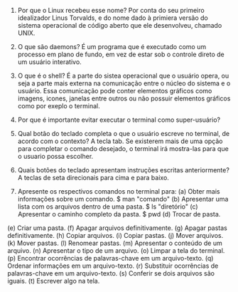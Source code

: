 1. Por que o Linux recebeu esse nome?
Por conta do seu primeiro idealizador Linus Torvalds, e do nome dado à primiera versão do sistema operacional de código aberto que ele desenvolveu, chamado UNIX.

2. O que são daemons?
É um programa que é executado como um processo em plano de fundo, em vez de estar sob o controle direto de um usuário interativo.

3. O que é o shell?
É a parte do sistea operacional que o usuário opera, ou seja a parte mais externa na comunicação entre o núcleo do sistema e o usuário. Essa comunicação pode conter elementos gráficos como imagens, icones, janelas entre outros ou não possuir elementos gráficos como por exeplo o terminal.  

4. Por que é importante evitar executar o terminal como super-usuário?

5. Qual botão do teclado completa o que o usuário escreve no terminal, de acordo com o contexto?
A tecla tab. Se existerem mais de uma opção para completar o comando desejado, o terminal irá mostra-las para que o usuario possa escolher.

6. Quais botões do teclado apresentam instruções escritas anteriormente?
A teclas de seta direcionais para cima e para baixo.

7. Apresente os respectivos comandos no terminal para:
  (a) Obter mais informações sobre um comando. 
  $ man "comando" 
  (b) Apresentar uma lista com os arquivos dentro de uma pasta.
  $ ls "diretório"
  (c) Apresentar o caminho completo da pasta.
  $ pwd
  (d) Trocar de pasta.
  
  (e) Criar uma pasta.
  (f) Apagar arquivos definitivamente.
  (g) Apagar pastas definitivamente.
  (h) Copiar arquivos.
  (i) Copiar pastas.
  (j) Mover arquivos.
  (k) Mover pastas.
  (l) Renomear pastas.
  (m) Apresentar o conteúdo de um arquivo.
  (n) Apresentar o tipo de um arquivo.
  (o) Limpar a tela do terminal.
  (p) Encontrar ocorrências de palavras-chave em um arquivo-texto.
  (q) Ordenar informações em um arquivo-texto.
  (r) Substituir ocorrências de palavras-chave em um arquivo-texto.
  (s) Conferir se dois arquivos são iguais.
  (t) Escrever algo na tela.
